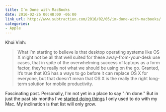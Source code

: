 ```yaml
---
title: I’m Done with MacBooks
date: 2016-02-26 00:48:00 -06:00
link_url: http://www.subtraction.com/2016/02/05/im-done-with-macbooks/
categories:
- Apple
---
```


Khoi Vinh:

> What I’m starting to believe is that desktop operating systems like OS X might not be all that well suited for these away-from-your-desk use cases, that in spite of the overwhelming success of laptops as a form factor, they’re really not what we should be using on the go. Granted, it’s true that iOS has a ways to go before it can replace OS X for everyone, but that doesn’t mean that OS X is the really the right long-term solution for mobile productivity.

Fascinating post. Personally, I'm not yet in a place to say "I'm done." But in just the past six months I've [started doing things](/2016/01/publishing-to-jekyll-from-ios/) I only used to do with my Mac. My inclination is that list will only grow.

